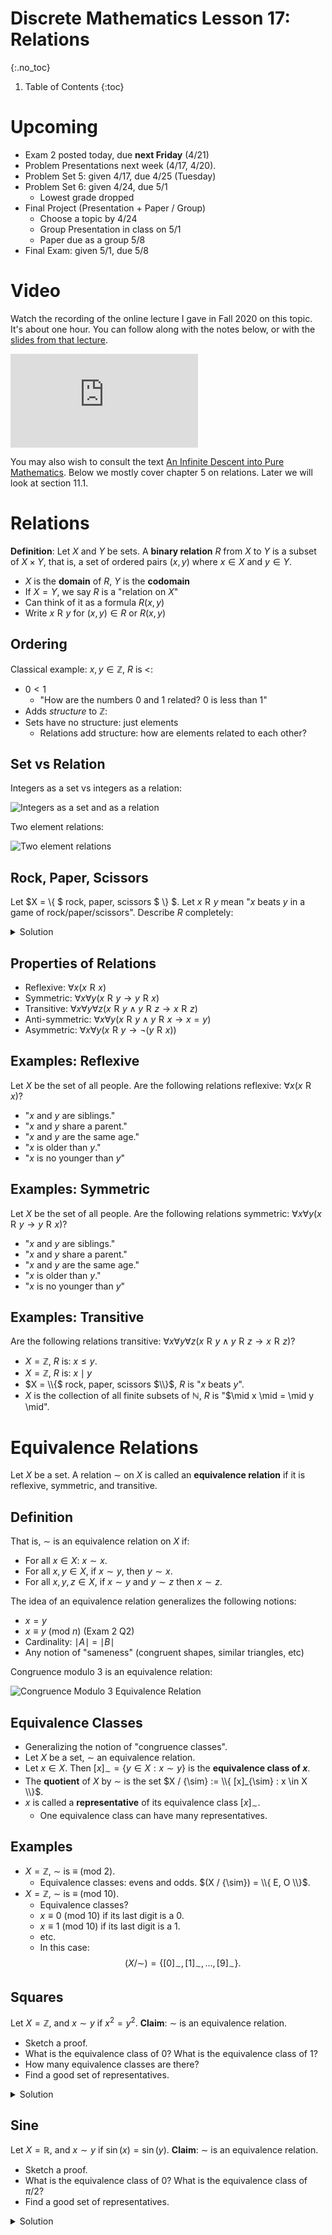 # Discrete Mathematics Lesson 17: Relations
{:.no_toc}

1. Table of Contents
{:toc}

# Upcoming

* Exam 2 posted today, due **next Friday** (4/21)
* Problem Presentations next week (4/17, 4/20).
* Problem Set 5: given 4/17, due 4/25 (Tuesday)
* Problem Set 6: given 4/24, due 5/1
  * Lowest grade dropped
* Final Project (Presentation + Paper / Group)
  * Choose a topic by 4/24
  * Group Presentation in class on 5/1
  * Paper due as a group 5/8
* Final Exam: given 5/1, due 5/8

# Video

Watch the recording of the online lecture I gave in Fall 2020 on this topic. It's about one hour. You can follow along with the notes below, or with the [slides from that lecture](https://atharaq.github.io/discrete/lesson16.html).

<div class="youtube-container">
<iframe src="https://www.youtube.com/embed/wtEbpOD1Q-E" title="YouTube video player" frameborder="0" allow="accelerometer; autoplay; clipboard-write; encrypted-media; gyroscope; picture-in-picture; web-share" allowfullscreen></iframe>
</div>

You may also wish to consult the text [An Infinite Descent into Pure Mathematics](https://infinitedescent.xyz/). Below we mostly cover chapter 5 on relations. Later we will look at section 11.1.

# Relations

**Definition**: Let $X$ and $Y$ be sets. A **binary relation** $R$ from $X$ to $Y$ is a subset of $X \times Y$, that is, a set of ordered pairs $(x, y)$ where $x \in X$ and $y \in Y$.

* $X$ is the **domain** of $R$, $Y$ is the **codomain**
* If $X = Y$, we say $R$ is a "relation on $X$"
* Can think of it as a formula $R(x, y)$
* Write $x \mathrel{R} y$ for $(x, y) \in R$ or $R(x, y)$

## Ordering

Classical example: $x, y \in \mathbb{Z}$, $R$ is $<$:

* $0 < 1$
  * "How are the numbers 0 and 1 related? 0 is less than 1"
* Adds *structure* to $\mathbb{Z}$:
* Sets have no structure: just elements
  * Relations add structure: how are elements related to each other?

## Set vs Relation

Integers as a set vs integers as a relation: 

<img class="noreverse" alt="Integers as a set and as a relation" title="Integers as a set and as a relation" src="set_vs_reln.jpeg" />

Two element relations:

<img class="noreverse" alt="Two element relations" title="Two element relations" src="two_elem_reln.jpeg" />

## Rock, Paper, Scissors

Let $X = \\{ $ rock, paper, scissors $ \\} $. Let $x \mathrel{R} y$ mean "$x$ beats $y$ in a game of rock/paper/scissors". Describe $R$ completely:

<details>
<summary>Solution</summary>
<ul>
<li>rock beats scissors</li>
<li>scissors beats paper</li>
<li>paper beats rock</li>
<li>So the set is: $\{$ (rock, scissors), (scissors, paper), (paper, rock) $\}$ and that's it.</li>
</ul>
</details>

## Properties of Relations

* Reflexive: $\forall x (x \mathrel{R} x)$
* Symmetric: $\forall x \forall y (x \mathrel{R} y \rightarrow y \mathrel{R} x)$
* Transitive: $\forall x \forall y \forall z (x \mathrel{R} y \wedge y \mathrel{R} z \rightarrow x \mathrel{R} z)$
* Anti-symmetric: $\forall x \forall y (x \mathrel{R} y \wedge y \mathrel{R} x \rightarrow x = y)$
* Asymmetric: $\forall x \forall y (x \mathrel{R} y \rightarrow \lnot (y \mathrel{R} x))$

## Examples: Reflexive

Let $X$ be the set of all people. Are the following relations reflexive: $\forall x (x \mathrel{R} x)$?

* "$x$ and $y$ are siblings."
* "$x$ and $y$ share a parent."
* "$x$ and $y$ are the same age."
* "$x$ is older than $y$."
* "$x$ is no younger than $y$"

## Examples: Symmetric

Let $X$ be the set of all people. Are the following relations symmetric: $\forall x \forall y (x \mathrel{R} y \rightarrow y \mathrel{R} x)$?

* "$x$ and $y$ are siblings."
* "$x$ and $y$ share a parent."
* "$x$ and $y$ are the same age."
* "$x$ is older than $y$."
* "$x$ is no younger than $y$"

## Examples: Transitive

Are the following relations transitive: $\forall x \forall y \forall z (x \mathrel{R} y \wedge y \mathrel{R} z \rightarrow x \mathrel{R} z)$?

* $X = \mathbb{Z}$, $R$ is: $x \leq y$.
* $X = \mathbb{Z}$, $R$ is: $x \mid y$
* $X = \\{$ rock, paper, scissors $\\}$, $R$ is "$x$ beats $y$".
* $X$ is the collection of all finite subsets of $\mathbb{N}$, $R$ is "$\mid x \mid = \mid y \mid".

# Equivalence Relations

Let $X$ be a set. A relation $\sim$ on $X$ is called an **equivalence relation** if it is reflexive, symmetric, and transitive.

## Definition

That is, $\sim$ is an equivalence relation on $X$ if:

* For all $x \in X$: $x \sim x$.
* For all $x, y \in X$, if $x \sim y$, then $y \sim x$.
* For all $x, y, z \in X$, if $x \sim y$ and $y \sim z$ then $x \sim z$.

The idea of an equivalence relation generalizes the following notions:

* $x = y$
* $x \equiv y$ (mod $n$) (Exam 2 Q2)
* Cardinality: $\mid A \mid$ = $\mid B \mid$
* Any notion of "sameness" (congruent shapes, similar triangles, etc)

Congruence modulo 3 is an equivalence relation:

<img class="noreverse" alt="Congruence Modulo 3 Equivalence Relation" title="Congruence Modulo 3 Equivalence Relation" src="cong_mod_3.jpeg" />

## Equivalence Classes

* Generalizing the notion of "congruence classes".
* Let $X$ be a set, $\sim$ an equivalence relation.
* Let $x \in X$. Then $[x]_{\sim} = \{ y \in X : x \sim y \}$ is the **equivalence class of $x$**.
* The **quotient** of $X$ by ${\sim}$ is the set $X / {\sim} := \\{ [x]_{\sim} : x \in X \\}$.
* $x$ is called a **representative** of its equivalence class $[x]_{\sim}$.
  * One equivalence class can have many representatives.

## Examples

* $X = \mathbb{Z}$, $\sim$ is $\equiv$ (mod 2).
  * Equivalence classes: evens and odds. $(X / {\sim}) = \\{ E, O \\}$.
* $X = \mathbb{Z}$, $\sim$ is $\equiv$ (mod 10).
  * Equivalence classes?
  * $x \equiv 0$ (mod 10) if its last digit is a 0.
  * $x \equiv 1$ (mod 10) if its last digit is a 1.
  * etc.
  * In this case: $$(X / \sim) = \{ [0]_{\sim}, [1]_{\sim}, \ldots, [9]_{\sim} \}.$$

## Squares

Let $X = \mathbb{Z}$, and $x \sim y$ if $x^2 = y^2$. **Claim**: $\sim$ is an equivalence relation.

* Sketch a proof.
* What is the equivalence class of $0$? What is the equivalence class of $1$?
* How many equivalence classes are there?
* Find a good set of representatives.

<details>
<summary>Solution</summary>
<ul>
<li>Proof: Each follows from reflexivity, symmetry, and transitivity of =</li>
<li>$[0]_{\sim} = \{ 0 \}, [1]_{\sim} = \{1, -1 \}$</li>
<li>One equivalence class for each non-negative number!</li>
<li>Can represent using the elements of $\mathbb{N}$!</li>
</uL>
</details>

## Sine

Let $X = \mathbb{R}$, and $x \sim y$ if $\sin(x) = \sin(y)$. **Claim**: $\sim$ is an equivalence relation.

* Sketch a proof.
* What is the equivalence class of $0$? What is the equivalence class of $\pi/2$?
* Find a good set of representatives.

<details>
<summary>Solution</summary>
<ul>
<li>Proof: Again follows from reflexivity / symmetry / transitivity of =</li>
<li>$[0]_{\sim} = \{0, \pi, 2\pi, -\pi, -2\pi, \ldots \} = \{ k\pi : k \in \mathbb{Z} \}$. For $\pi/2$: $[\pi/2]_{\sim} = \{ \pi/2 + 2\pi\cdot k : k \in \mathbb{Z} \}$.</li>
<li>Before answering, look at the graph below:</li>
</ul>
<div class="desmos-container">
<iframe src="https://www.desmos.com/calculator/nu2npsc6le?embed" style="border: 1px solid #ccc" frameborder=0></iframe>
</div>
<p>Notice that every $y$-value on the graph of $y = \sin(x)$ appears in the interval from $x = -\pi/2$ to $x = \pi/2$. Therefore, a good set of representatives would be the interval $[-\pi/2, \pi/2]$.</p>
</details>
